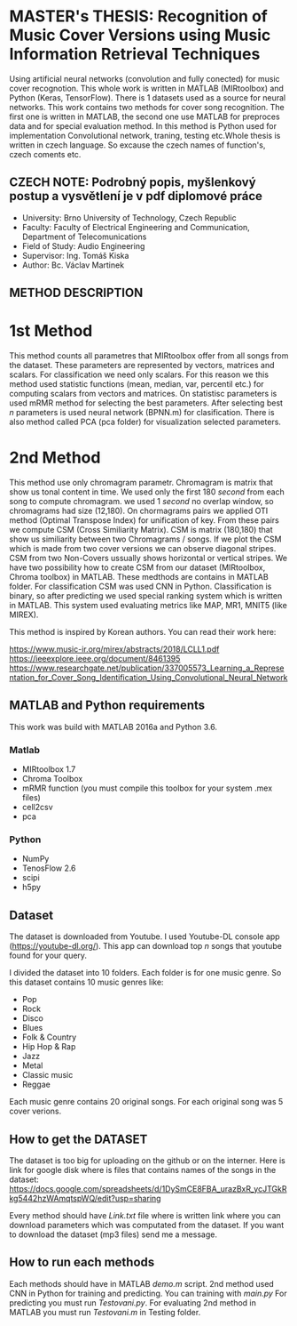 # MASTER's THESIS: Recognition of Music Cover Versions using Music Information Retrieval Techniques

Using artificial neural networks (convolution and fully conected) for music cover recognotion. This whole work is written in MATLAB (MIRtoolbox) and Python (Keras, TensorFlow). There is 1 datasets used as a source for neural networks. This work contains two methods for cover song recognition. The first one is written in MATLAB, the second one use MATLAB for preproces data and for special evaluation method. In this method is Python used for implementation Convolutional network, traning, testing etc.Whole thesis is written in czech language. So excause the czech names of function's, czech coments etc. 

## CZECH NOTE: Podrobný popis, myšlenkový postup a vysvětlení je v pdf diplomové práce 

- University: Brno University of Technology, Czech Republic
- Faculty: Faculty of Electrical Engineering and Communication, Department of Telecomunications
- Field of Study: Audio Engineering
- Supervisor: Ing. Tomáš Kiska
- Author: Bc. Václav Martinek

## METHOD DESCRIPTION

# 1st Method
This method counts all parametres that MIRtoolbox offer from all songs from the dataset. These parameters are represented by vectors, matrices and scalars. For classification we need only scalars. For this reason we this method used statistic functions (mean, median, var, percentil etc.) for computing scalars from vectors and matrices. On statistisc parameters is used mRMR method for selecting the best parameters. After selecting best _n_ parameters is used neural network (BPNN.m) for clasification. There is also method called PCA (pca folder) for visualization selected parameters.

# 2nd Method
This method use only chromagram parametr. Chromagram is matrix that show us tonal content in time. We used only the first 180 _second_ from each song to compute chromagram. we used 1 _second_ no overlap window, so chromagrams had size (12,180). On chormagrams pairs we applied OTI method (Optimal Transpose Index) for unification of key. From these pairs we compute CSM (Cross Similiarity Matrix). CSM is matrix (180,180) that show us similiarity between two Chromagrams / songs. If we plot the CSM which is made from two cover versions we can observe diagonal stripes. CSM from two Non-Covers ussually shows horizontal or vertical stripes. We have two possibility how to create CSM from our dataset (MIRtoolbox, Chroma toolbox) in MATLAB. These medthods are contains in MATLAB folder. For classification CSM was used CNN in Python. Classification is binary, so after predicting we used special ranking system which is written in MATLAB. This system used evaluating metrics like MAP, MR1, MNIT5 (like MIREX). 

This method is inspired by Korean authors. You can read their work here:

https://www.music-ir.org/mirex/abstracts/2018/LCLL1.pdf
https://ieeexplore.ieee.org/document/8461395
https://www.researchgate.net/publication/337005573_Learning_a_Representation_for_Cover_Song_Identification_Using_Convolutional_Neural_Network

## MATLAB and Python requirements

This work was build with MATLAB 2016a and Python 3.6.

### Matlab
 - MIRtoolbox 1.7
 - Chroma Toolbox
 - mRMR function (you must compile this toolbox for your system .mex files)
 - cell2csv
 - pca

### Python
 - NumPy
 - TenosFlow 2.6
 - scipi
 - h5py
 
 ## Dataset
 
The dataset is downloaded from Youtube. I used Youtube-DL console app (https://youtube-dl.org/). This app can download top _n_ songs that youtube found for your query.

I divided the dataset into 10 folders. Each folder is for one music genre. So this dataset contains 10 music genres like:

- Pop
- Rock
- Disco
- Blues
- Folk & Country
- Hip Hop & Rap
- Jazz
- Metal
- Classic music
- Reggae

Each music genre contains 20 original songs. For each original song was 5 cover verions.

## How to get the DATASET

The dataset is too big for uploading on the github or on the interner. Here is link for google disk where is files that contains names of the songs in the dataset: https://docs.google.com/spreadsheets/d/1DySmCE8FBA_urazBxR_ycJTGkRkg5442hzWAmqtspWQ/edit?usp=sharing

Every method should have _Link.txt_ file where is written link where you can download parameters which was computated from the dataset. If you want to download the dataset (mp3 files) send me a message.

## How to run each methods

Each methods should have in MATLAB _demo.m_ script. 2nd method used CNN in Python for training and predicting. You can training with _main.py_ For predicting you must run _Testovani.py_. For evaluating 2nd method in MATLAB you must run _Testovani.m_ in Testing folder. 
